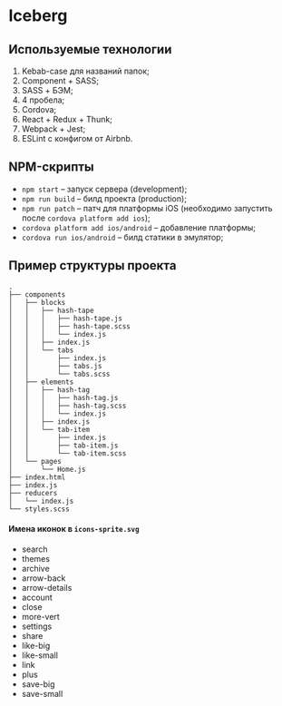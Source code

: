# Iceberg

## Используемые технологии

1. Kebab-case для названий папок;
1. Component + SASS;
1. SASS + БЭМ;
1. 4 пробела;
1. Cordova;
1. React + Redux + Thunk;
1. Webpack + Jest;
1. ESLint с конфигом от Airbnb.

## NPM-скрипты

- `npm start` – запуск сервера (development);
- `npm run build` – билд проекта (production);
- `npm run patch` – патч для платформы iOS (необходимо запустить после `cordova platform add ios`);
- `cordova platform add ios/android` – добавление платформы;
- `cordova run ios/android` – билд статики в эмулятор;

## Пример структуры проекта

```text
.
├── components
│   ├── blocks
│   │   ├── hash-tape
│   │   │   ├── hash-tape.js
│   │   │   ├── hash-tape.scss
│   │   │   └── index.js
│   │   ├── index.js
│   │   └── tabs
│   │       ├── index.js
│   │       ├── tabs.js
│   │       └── tabs.scss
│   ├── elements
│   │   ├── hash-tag
│   │   │   ├── hash-tag.js
│   │   │   ├── hash-tag.scss
│   │   │   └── index.js
│   │   ├── index.js
│   │   └── tab-item
│   │       ├── index.js
│   │       ├── tab-item.js
│   │       └── tab-item.scss
│   └── pages
│       └── Home.js
├── index.html
├── index.js
├── reducers
│   └── index.js
└── styles.scss
```

#### Имена иконок в `icons-sprite.svg`
- search
- themes
- archive
- arrow-back
- arrow-details
- account
- close
- more-vert
- settings
- share
- like-big
- like-small
- link
- plus
- save-big
- save-small